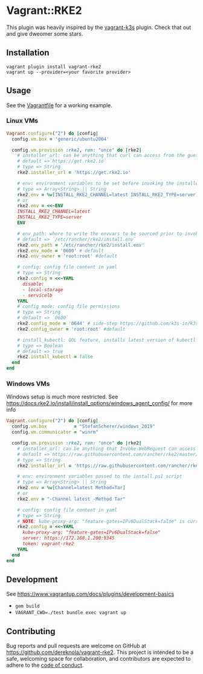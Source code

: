 # Vagrant::RKE2
This plugin was heavily inspired by the [vagrant-k3s](https://github.com/dweomer/vagrant-k3s) plugin. Check that out and give dweomer some stars.

## Installation

```shell
vagrant plugin install vagrant-rke2
vagrant up --provider=<your favorite provider>
```

## Usage

See the [Vagrantfile](./test/Vagrantfile) for a working example.

### Linux VMs
```ruby
Vagrant.configure("2") do |config|
  config.vm.box = 'generic/ubuntu2004'

  config.vm.provision :rke2, run: "once" do |rke2|
    # installer_url: can be anything that curl can access from the guest
    # default =>`https://get.rke2.io`
    # type => String
    rke2.installer_url = 'https://get.rke2.io'

    # env: environment variables to be set before invoking the installer script
    # type => Array<String> || String
    rke2.env = %w[INSTALL_RKE2_CHANNEL=latest INSTALL_RKE2_TYPE=server]
    # or
    rke2.env = <<~ENV
    INSTALL_RKE2_CHANNEL=latest
    INSTALL_RKE2_TYPE=server
    ENV

    # env_path: where to write the envvars to be sourced prior to invoking the installer script
    # default => `/etc/rancher/rke2/install.env`
    rke2.env_path = '/etc/rancher/rke2/install.env'
    rke2.env_mode = '0600' # default
    rke2.env_owner = 'root:root' #default

    # config: config file content in yaml
    # type => String
    rke2.config = <<~YAML
      disable:
      - local-storage
      - servicelb
    YAML
    # config_mode: config file permissions
    # type => String
    # default => `0600`
    rke2.config_mode = '0644' # side-step https://github.com/k3s-io/k3s/issues/4321
    rke2.config_owner = 'root:root' #default

    # install_kubectl: QOL feature, installs latest version of kubectl
    # type => Boolean
    # default => true
    rke2.install_kubectl = false
  end
end
```

### Windows VMs
Windows setup is much more restricted. See https://docs.rke2.io/install/install_options/windows_agent_config/ for more info
```ruby
Vagrant.configure("2") do |config|
  config.vm.box          = "StefanScherer/windows_2019"
  config.vm.communicator = "winrm"

  config.vm.provision :rke2, run: "once" do |rke2|
    # installer_url: can be anything that Invoke-WebRequest can access from the guest
    # default =>`https://raw.githubusercontent.com/rancher/rke2/master/install.ps1`
    # type => String
    rke2.installer_url = 'https://raw.githubusercontent.com/rancher/rke2/master/install.ps1'

    # env: environment variables passed to the install.ps1 script
    # type => Array<String> || String
    rke2.env = %w[Channel=latest Method=Tar]
    # or
    rke2.env = "-Channel latest -Method Tar"

    # config: config file content in yaml
    # type => String
    # NOTE: kube-proxy-arg: "feature-gates=IPv6DualStack=false" is currently a required config for windows
    rke2.config = <<~YAML
      kube-proxy-arg: "feature-gates=IPv6DualStack=false"
      server: https://172.168.1.200:9345
      token: vagrant-rke2
    YAML
  end
end
```

## Development

See https://www.vagrantup.com/docs/plugins/development-basics
- `gem build`
- `VAGRANT_CWD=./test bundle exec vagrant up`
## Contributing

Bug reports and pull requests are welcome on GitHub at https://github.com/dereknola/vagrant-rke2. This project is intended to be a safe, welcoming space for collaboration, and contributors are expected to adhere to the [code of conduct](CODE_OF_CONDUCT.md).